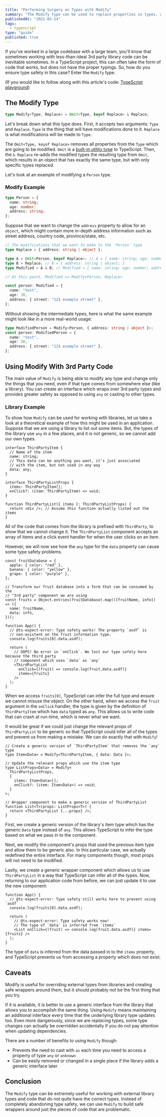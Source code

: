 ```yaml
---
title: "Performing Surgery on Types with Modify"
summary: "The Modify type can be used to replace properties in types, which can be useful when working with libraries that have non-generic types."
publishedAt: "2021-05-24"
tags:
  - typescript
type: "guide"
published: true
---
```


If you've worked in a large codebase with a large team, you'll know that sometimes working with less-than-ideal 3rd
party library code can be inevitable sometimes. In a TypeScript project, this can often take the form of code that works,
but does not have the proper typings. So, how do you ensure type safety in this case? Enter the `Modify` type.

(If you would like to follow along with this article's code: [TypeScript playground](https://www.typescriptlang.org/play?#code/JYWwDg9gTgLgBAJQKYEMDG8BmUIjgIilQ3wG4AocmATzCTgFkIATYTagHgBVakAaREjAAbdEgB8cALxwA8iGAxuvAQGsk1CJkEixkgGQ7RaJBSq84ABSRQAzhAB20uAG9ycOA5QgkALji2MFDADgDmFB4ooX6eAK4gAEY2EXAozMxEtrb+gcFhFAC+ZjR0RmLOLqnpmdkBQSGhcAA+cBAJAFZIGHBFlCX0AILO8ooc1naOahpaZSbipHAA9ItwQzKVXj459fmp0f4O8UlQCwXmpQBCzsi6JgvLcFfrVRlIWdt5jS1tnRin5-QmKxMMAkMxnENDBd7isgWxQeDnpsYrkGgsojFDolki8ah8Gs1Wh0ujB-uQHgN4DAABbAWxwSAhGACOEgsHSGSszjjewOAQ3YwSchoRyBBk2XkVdyebwxfAwN4wfB8aUY-wAZgADCrItU3rVKrkkEgYP58ABGABM6rgSAAHt4RPQjSb8D0Vb0HhcIDTUkQ5ABpXzC0XwOgTBzm-yshHOcO8igihxi+OOS3RlhsbkSyazCRxnMOMwPKSlsvliuVqvVyvklYDMBgW0O8DCJB1jk1rvdruUB4AdUU1IgsXgXI7PcnU7LlCZNkw5S4tKgzEsKFg1AAkgq8G4PA8AHKy1raGn0RRIEDS5H4-LSh5LulwZgoGAoOBoFBOJKpBzUGkEposRwAA7l+zJwIoADk9LtLEYooFkEBoMAr5gveKwgUOcBnpBO4CAko6eD6cDweyIS-tQoEoNQ0ovm+-hftQhSzg4CpQAuJhwI+K5rhuAAydIwJYOBgPSe54ZetQ8au640Nul4ANoALopI4ADCwjAGgqgAPz+AAFBeID+DJfHyTuACU0iSAAbhAwDMCx5CYLEDgYMAjjccuskCUJBmVMZ9IFKZPnmdQgmBCJEBidZElEDAsRQE4HCsLZSzzEs9ZZPE9AAfSrnuTAnlOOgiUoMIwhUVpgTsiOVLUueO70tAAS4CatJhOQZwhsmWBQLEigACKvigCSIfQ6yqo2bb+JUIrCNAZpEMwboFDqcDjV4XhzR+ECLVAZrUEglUQCBa0baEUAoHQu0LUtBBgElToXd1xYrFw13Jpg0B4COUBwNgg3wPRY0TZBbEQKkgO-Th1Kvh+X6bfQSa2Ll4IJFRZ4dvg6orgycnUG6IrgI4SBsaB9DrvQ8ENL1YpA4o9IyLIxIYAAdOT9RvAZjMwCNb7jbYSCWezIA3QZBmKXzR4+AIIQ-cp1lSJIAXXrK-gy7KG2g-4CsQB6lmWWYhUeV5DZgOaBlxRhcAAAIwLYAC09p0BgLtQDgh3cRYtgoJgJpUSB0CqLYACE3n0GAok2DQcAAAaIcwmDx5Bti2w4jgu3aQlc60Ti4XzEM-VA4vFV5-Ts9KqP7Ug7OLaEvMDUzimasp7Og+zSeYMblAeAlSVOAZ0oeNwYWE5FMAjx4kkgLYUguHzthnDPM8PLIsiWAAyhHB5QzYXvs3A-b0ItYr-Thvv+4HcCNf6SSfmRcN5T5BMbtP+4rCTkAOHnIG0mgakpFhb0njqDVOiEE5MXjh-fOmltKqAXk3YGytJA1zbPXCAjc+Yd1Gl3WwydLIrzXuIaUvceoPAAKq2AJOOEs04GG9gBHABSIAOACxQJITkmZ2AcGlGZQmrCNoSQ8LrOAHCUhnHmH0Cwk9opiXYaNLhjAeGcH4ePPyUVRK2GEdPIK-hWGKLfOIFSKQPAaS0jpfScAjI7gMTuIxnDUFwHso5SR5BpEdn7NdRsNg9qk1-hTGAUNxbqGhtEX+wQ0AuIlCVE83lgC8QnkJFybkzZOEntwcQBlo4xVqHI7RWSbb9xNIPOAY9Em+RoJPVw7M6m5LEgUDKzlTblycBbS01tXC2wds7V2JIPZe1MlfAOcdg5QFDhHJcUcY4bigQQlOacM5Z3tLnCmFdGqA2bvAfWpdXxxMrtXUUtdMHYO2bYVu7dO7d17tKAeyUbHTw4JPWBQUF5L2IavB4vTs5uxgIMh6PBSh+1GUHEO9IogoBCFMzZ-R4lgNGjA1en807FwPuybAuAE5BSRciixCCkF82ceguuDdkGKFwW+fBhDPkZTISxIAA))

## The Modify Type

```typescript
type Modify<Type, Replace> = Omit<Type, keyof Replace> & Replace;
```

Let's break down what this type does. First, it accepts two arguments: `Type` and `Replace`. `Type` is the thing
that will have modifications done to it. `Replace` is what modifications will be made to `Type`.

The `Omit<Type, keyof Replace>` removes all properties from the `Type` which are going to be modified. `Omit` is a
[built-in utility type](https://www.typescriptlang.org/docs/handbook/utility-types.html#omittype-keys) to TypeScript.
Then, the `& Replace` re-adds the modified types the resulting type from `Omit`, which results in an object that
has exactly the same type, but with only specific types replaced.

Let's look at an example of modifying a `Person` type.

### Modify Example

```typescript
type Person = {
  name: string;
  age: number;
  address: string;
};
```

Suppose that we want to change the `address` property to allow for an `object`, which might contain more in-depth
address information such as street address, country code, province/state, etc.

```typescript
// The modifications that we want to make to the `Person` type
type Replace = { address: string | object };

type A = Omit<Person, keyof Replace>; // A = { name: string; age: number; }
type B = Replace; // B = { address: string | object; }
type Modified = A & B; // Modified = { name: string; age: number; address: string | object; }

// At this point, Modified == Modify<Person, Replace>

const person: Modified = {
  name: "test",
  age: 30,
  address: { street: "123 example street" },
};
```

Without showing the intermediate types, here is what the same example might look like in a more real-world usage:

```typescript
type ModifiedPerson = Modify<Person, { address: string | object }>;
const person: ModifiedPerson = {
  name: "test",
  age: 30,
  address: { street: "123 example street" },
};
```

## Using Modify With 3rd Party Code

The main value of `Modify` is being able to modify any type and change only the things that you need, even if that
type comes from somewhere else (like a library). You can create an interface which wraps over 3rd party types and provides
greater safety as opposed to using `any` or casting to other types.

### Library Example

To show how `Modify` can be used for working with libraries, let us take a look at a theoretical example of how this
might be used in an application. Suppose that we are using a library to list out some items. But, the types of the
library use `any` in a few places, and it is not generic, so we cannot add our own types.

```tsx
interface ThirdPartyItem {
  // Name of the item
  name: string;
  // This data can be anything you want, it's just associated
  // with the item, but not used in any way
  data: any;
}

interface ThirdPartyListProps {
  items: ThirdPartyItem[];
  onClick?: (item: ThirdPartyItem) => void;
}

function ThirdPartyList({ items }: ThirdPartyListProps) {
  return <div />; // Assume this function actually listed out the items
}
```

All of the code that comes from the library is prefixed with `ThirdParty`, to show that we cannot change it. The
`ThirdPartyList` component accepts an array of items and a click event handler for when the user clicks on an item.

However, we will now see how the `any` type for the `data` property can cause some type safety problems.

```tsx
const fruitDatabase = {
  apple: { color: "red" },
  banana: { color: "yellow" },
  grape: { color: "purple" },
};

// Transform our fruit database into a form that can be consumed by the
// "3rd party" component we are using
const fruits = Object.entries(fruitDatabase).map(([fruitName, info]) => ({
  name: fruitName,
  data: info,
}));

function App() {
  // @ts-expect-error: Type safety works! The property `asdf` is
  // non-existent on the fruit information type.
  console.log(fruits[0].data.asdf);

  return (
    // OOPS! No error in `onClick`. We lost our type safety here because the third party
    // component which uses `data` as `any`
    <ThirdPartyList
      onClick={(fruit) => console.log(fruit.data.asdf)}
      items={fruits}
    />
  );
}
```

When we access `fruits[0]`, TypeScript can infer the full type and ensure we cannot misuse the object. On the other
hand, when we access the `fruit` argument in the `onClick` handler, the type is given by the definition of `ThirdPartyItem`
which has `data` typed as `any`. This allows us to write code that can crash at run-time, which is never what we want.

It would be great if we could just change the relevant props of `ThirdPartyList` to be generic so that TypeScript
could infer all of the types and prevent us from making a mistake. We can do exactly that with `Modify`!

```tsx
// Create a generic version of `ThirdPartyItem` that removes the `any` type
type Item<Data> = Modify<ThirdPartyItem, { data: Data }>;

// Update the relevant props which use the item type
type ListProps<Data> = Modify<
  ThirdPartyListProps,
  {
    items: Item<Data>[];
    onClick?: (item: Item<Data>) => void;
  }
>;

// Wrapper component to make a generic version of ThirdPartyList
function List<T>(props: ListProps<T>) {
  return <ThirdPartyList {...props} />;
}
```

First, we create a generic version of the library's item type which has the generic `Data` type instead of `any`. This
allows TypeScript to infer the type based on what we pass in to the component.

Next, we modify the component's props that used the previous item type and allow them to be generic also. In this particular
case, we actually redefined the entire interface. For many components though, most props will not need to be modified.

Lastly, we create a generic wrapper component which allows us to use `ThirdPartyList` in a way that TypeScript can infer
all of the types. Now, returning to our application code from before, we can just update it to use the new component:

```tsx
function App() {
  // @ts-expect-error: Type safety still works here to prevent using `asdf`
  console.log(fruits[0].data.asdf);

  return (
    // @ts-expect-error: Type safety works now!
    // The type of `data` is inferred from `items`
    <List onClick={(fruit) => console.log(fruit.data.asdf)} items={fruits} />
  );
}
```

The type of `data` is inferred from the data passed in to the `items` property, and TypeScript prevents us from accessing
a property which does not exist.

## Caveats

Modify is useful for overriding external types from libraries and creating safe wrappers around them, but it should
probably not be the first thing that you try.

If it is available, it is better to use a generic interface from the library that allows you to accomplish the same thing. Using
`Modify` means maintaining an additional interface every time that the underlying library type updates too. Even more dangerously,
since we are _replacing_ types, some type changes can actually be overridden accidentally if you do not pay attention
when updating dependencies.

There are a number of benefits to using `Modify` though:

- Prevents the need to cast with `as` each time you need to access a property of type `any` or `unknown`
- Can be easily removed or changed in a single place if the library adds a generic interface later

## Conclusion

The `Modify` type can be extremely useful for working with external library types and code that do not quite have
the correct types. Instead of completely abandoning type safety, we can use `Modify` to build safe wrappers around
just the pieces of code that are problematic.

